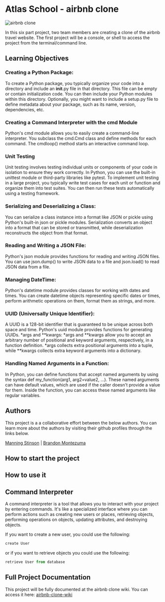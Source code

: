 # Atlas School - airbnb clone

![airbnb clone](https://github.com/manningstinson/atlas-AirBnB_clone/assets/104523090/2293c7ad-a821-417a-8acb-dc2c6961d06b)

In this six part project, two team members are creating a clone of the airbnb travel website. The first project will be a console, or shell to access the project from the terminal/command line.

## Learning Objectives

### Creating a Python Package:
To create a Python package, you typically organize your code into a directory and include an __init__.py file in that directory. This file can be empty or contain initialization code. You can then include your Python modules within this directory. Optionally, you might want to include a setup.py file to define metadata about your package, such as its name, version, dependencies, etc.

### Creating a Command Interpreter with the cmd Module
Python's cmd module allows you to easily create a command-line interpreter. You subclass the cmd.Cmd class and define methods for each command. The cmdloop() method starts an interactive command loop.

### Unit Testing
Unit testing involves testing individual units or components of your code in isolation to ensure they work correctly. In Python, you can use the built-in unittest module or third-party libraries like pytest. To implement unit testing in a large project, you typically write test cases for each unit or function and organize them into test suites. You can then run these tests automatically using a testing framework.

### Serializing and Deserializing a Class:
You can serialize a class instance into a format like JSON or pickle using Python's built-in json or pickle modules. Serialization converts an object into a format that can be stored or transmitted, while deserialization reconstructs the object from that format.

### Reading and Writing a JSON File:
Python's json module provides functions for reading and writing JSON files. You can use json.dump() to write JSON data to a file and json.load() to read JSON data from a file.

### Managing DateTime:
Python's datetime module provides classes for working with dates and times. You can create datetime objects representing specific dates or times, perform arithmetic operations on them, format them as strings, and more.

### UUID (Universally Unique Identifier):
A UUID is a 128-bit identifier that is guaranteed to be unique across both space and time. Python's uuid module provides functions for generating UUIDs.
*args and **kwargs:
*args and **kwargs allow you to accept an arbitrary number of positional and keyword arguments, respectively, in a function definition. *args collects extra positional arguments into a tuple, while **kwargs collects extra keyword arguments into a dictionary.

### Handling Named Arguments in a Function:
In Python, you can define functions that accept named arguments by using the syntax def my_function(arg1, arg2=value2, ...). These named arguments can have default values, which are used if the caller doesn't provide a value for them. Inside the function, you can access these named arguments like regular variables.

## Authors

This project is a a collaborative effort between the below authors. You can learn more about the authors by visiting their github profiles through the links below.

[Manning Stinson](https://github.com/manningstinson) |
[Brandon Montezuma](https://github.com/bmontezuma)

## How to start the project

## How to use it

## Command Interpreter

A command interpreter is a tool that allows you to interact with your project by entering commands. It's like a specialized interface where you can perform actions such as creating new users or places, retrieving objects, performing operations on objects, updating attributes, and destroying objects.

If you want to create a new user, you could use the following:

```python
create User
```

or if you want to retrieve objects you could use the following:

```python
retrieve User from database
```

## Full Project Documentation

This project will be fully documented at the airbnb clone wiki. You can access it here:
[airbnb-clone-wiki](https://github.com/manningstinson/atlas-AirBnB_clone/wiki/Home-%7C-airbnb-clone)

